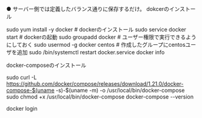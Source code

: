 ● サーバー側では定義したバランス通りに保存するだけ。
dokcerのインストール

sudo yum install -y docker          # dockerのインストール
sudo service docker start           # dockerの起動
sudo groupadd docker                # ユーザー権限で実行できるようにしておく
sudo usermod -g docker centos       # 作成したグループにcentosユーザを追加
sudo /bin/systemctl restart docker.service
docker info         

docker-composeのインストール

sudo curl -L https://github.com/docker/compose/releases/download/1.21.0/docker-compose-$(uname -s)-$(uname -m) -o /usr/local/bin/docker-compose
sudo chmod +x /usr/local/bin/docker-compose
docker-compose --version

docker login